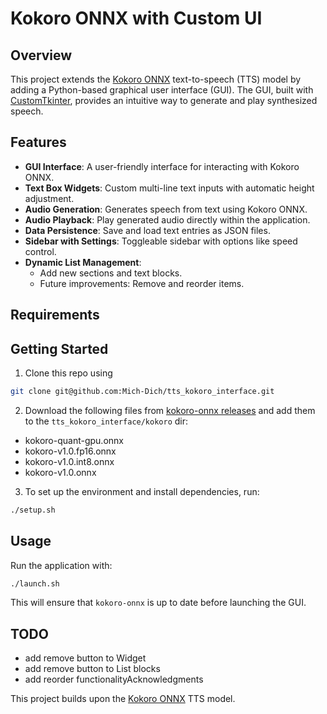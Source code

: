 # Kokoro ONNX with Custom UI

## Overview

This project extends the [Kokoro ONNX](https://github.com/thewh1teagle/kokoro-onnx) text-to-speech (TTS) model by adding a Python-based graphical user interface (GUI). The GUI, built with [CustomTkinter](https://github.com/TomSchimansky/CustomTkinter), provides an intuitive way to generate and play synthesized speech.

## Features

- **GUI Interface**: A user-friendly interface for interacting with Kokoro ONNX.
- **Text Box Widgets**: Custom multi-line text inputs with automatic height adjustment.
- **Audio Generation**: Generates speech from text using Kokoro ONNX.
- **Audio Playback**: Play generated audio directly within the application.
- **Data Persistence**: Save and load text entries as JSON files.
- **Sidebar with Settings**: Toggleable sidebar with options like speed control.
- **Dynamic List Management**:
  - Add new sections and text blocks.
  - Future improvements: Remove and reorder items.

## Requirements

## Getting Started

1. Clone this repo using

```bash
git clone git@github.com:Mich-Dich/tts_kokoro_interface.git
```

2. Download the following files from [kokoro-onnx releases](https://github.com/thewh1teagle/kokoro-onnx/releases) and add them to the `tts_kokoro_interface/kokoro` dir:
- kokoro-quant-gpu.onnx
- kokoro-v1.0.fp16.onnx
- kokoro-v1.0.int8.onnx
- kokoro-v1.0.onnx

3. To set up the environment and install dependencies, run:

```bash
./setup.sh
```

## Usage

Run the application with:

```bash
./launch.sh
```

This will ensure that `kokoro-onnx` is up to date before launching the GUI.

## TODO

- add remove button to Widget
- add remove button to List blocks
- add reorder functionalityAcknowledgments

This project builds upon the [Kokoro ONNX](https://github.com/thewh1teagle/kokoro-onnx) TTS model.